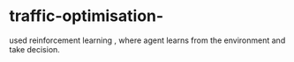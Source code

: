 # traffic-optimisation-
used reinforcement learning , where agent learns from the environment and take decision.
